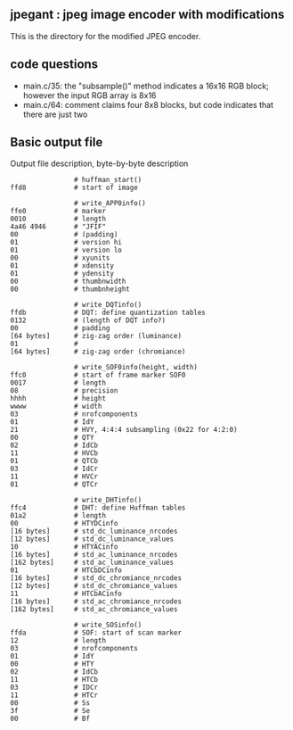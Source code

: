 
jpegant : jpeg image encoder with modifications
-----------------------------------------------

This is the directory for the modified JPEG encoder.

## code questions ##

  * main.c/35: the "subsample()" method indicates a 16x16 RGB block; 
    however the input RGB array is 8x16
  * main.c/64: comment claims four 8x8 blocks, but code indicates that 
    there are just two

## Basic output file ##

Output file description, byte-by-byte description

                    # huffman_start()
    ffd8            # start of image

                    # write_APP0info()
    ffe0            # marker
    0010            # length
    4a46 4946       # "JFIF"
    00              # (padding)
    01              # version hi
    01              # version lo
    00              # xyunits
    01              # xdensity
    01              # ydensity
    00              # thumbnwidth
    00              # thumbnheight

                    # write_DQTinfo()
    ffdb            # DQT: define quantization tables
    0132            # (length of DQT info?)
    00              # padding
    [64 bytes]      # zig-zag order (luminance)
    01              #
    [64 bytes]      # zig-zag order (chromiance)

                    # write_SOF0info(height, width)
    ffc0            # start of frame marker SOF0
    0017            # length
    08              # precision
    hhhh            # height
    wwww            # width
    03              # nrofcomponents
    01              # IdY
    21              # HVY, 4:4:4 subsampling (0x22 for 4:2:0)
    00              # QTY
    02              # IdCb
    11              # HVCb
    01              # QTCb
    03              # IdCr
    11              # HVCr
    01              # QTCr

                    # write_DHTinfo()
    ffc4            # DHT: define Huffman tables
    01a2            # length
    00              # HTYDCinfo
    [16 bytes]      # std_dc_luminance_nrcodes
    [12 bytes]      # std_dc_luminance_values
    10              # HTYACinfo
    [16 bytes]      # std_ac_luminance_nrcodes
    [162 bytes]     # std_ac_luminance_values
    01              # HTCbDCinfo
    [16 bytes]      # std_dc_chromiance_nrcodes
    [12 bytes]      # std_dc_chromiance_values
    11              # HTCbACinfo
    [16 bytes]      # std_ac_chromiance_nrcodes
    [162 bytes]     # std_ac_chromiance_values

                    # write_SOSinfo()
    ffda            # SOF: start of scan marker
    12              # length
    03              # nrofcomponents
    01              # IdY
    00              # HTY
    02              # IdCb
    11              # HTCb
    03              # IDCr
    11              # HTCr
    00              # Ss
    3f              # Se
    00              # Bf



